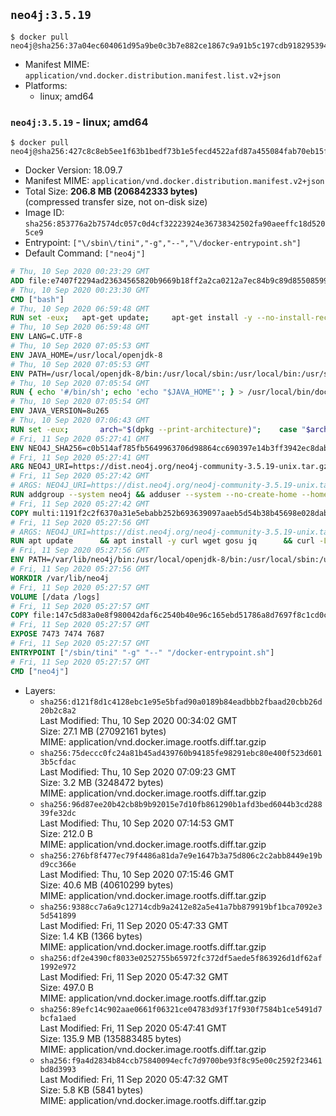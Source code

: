 ## `neo4j:3.5.19`

```console
$ docker pull neo4j@sha256:37a04ec604061d95a9be0c3b7e882ce1867c9a91b5c197cdb918295394bd7055
```

-	Manifest MIME: `application/vnd.docker.distribution.manifest.list.v2+json`
-	Platforms:
	-	linux; amd64

### `neo4j:3.5.19` - linux; amd64

```console
$ docker pull neo4j@sha256:427c8c8eb5ee1f63b1bedf73b1e5fecd4522afd87a455084fab70eb15f32a658
```

-	Docker Version: 18.09.7
-	Manifest MIME: `application/vnd.docker.distribution.manifest.v2+json`
-	Total Size: **206.8 MB (206842333 bytes)**  
	(compressed transfer size, not on-disk size)
-	Image ID: `sha256:853776a2b7574dc057c0d4cf32223924e36738342502fa90aeeffc18d5205ce9`
-	Entrypoint: `["\/sbin\/tini","-g","--","\/docker-entrypoint.sh"]`
-	Default Command: `["neo4j"]`

```dockerfile
# Thu, 10 Sep 2020 00:23:29 GMT
ADD file:e7407f2294ad23634565820b9669b18ff2a2ca0212a7ec84b9c89d8550859954 in / 
# Thu, 10 Sep 2020 00:23:30 GMT
CMD ["bash"]
# Thu, 10 Sep 2020 06:59:48 GMT
RUN set -eux; 	apt-get update; 	apt-get install -y --no-install-recommends 		ca-certificates p11-kit 	; 	rm -rf /var/lib/apt/lists/*
# Thu, 10 Sep 2020 06:59:48 GMT
ENV LANG=C.UTF-8
# Thu, 10 Sep 2020 07:05:53 GMT
ENV JAVA_HOME=/usr/local/openjdk-8
# Thu, 10 Sep 2020 07:05:53 GMT
ENV PATH=/usr/local/openjdk-8/bin:/usr/local/sbin:/usr/local/bin:/usr/sbin:/usr/bin:/sbin:/bin
# Thu, 10 Sep 2020 07:05:54 GMT
RUN { echo '#/bin/sh'; echo 'echo "$JAVA_HOME"'; } > /usr/local/bin/docker-java-home && chmod +x /usr/local/bin/docker-java-home && [ "$JAVA_HOME" = "$(docker-java-home)" ]
# Thu, 10 Sep 2020 07:05:54 GMT
ENV JAVA_VERSION=8u265
# Thu, 10 Sep 2020 07:06:43 GMT
RUN set -eux; 		arch="$(dpkg --print-architecture)"; 	case "$arch" in 		amd64 | i386:x86-64) downloadUrl=https://github.com/AdoptOpenJDK/openjdk8-upstream-binaries/releases/download/jdk8u265-b01/OpenJDK8U-jre_x64_linux_8u265b01.tar.gz ;; 		*) echo >&2 "error: unsupported architecture: '$arch'"; exit 1 ;; 	esac; 		savedAptMark="$(apt-mark showmanual)"; 	apt-get update; 	apt-get install -y --no-install-recommends 		dirmngr 		gnupg 		wget 	; 	rm -rf /var/lib/apt/lists/*; 		wget -O openjdk.tgz.asc "$downloadUrl.sign"; 	wget -O openjdk.tgz "$downloadUrl" --progress=dot:giga; 		export GNUPGHOME="$(mktemp -d)"; 	gpg --batch --keyserver ha.pool.sks-keyservers.net --keyserver-options no-self-sigs-only --recv-keys CA5F11C6CE22644D42C6AC4492EF8D39DC13168F; 	gpg --batch --keyserver ha.pool.sks-keyservers.net --recv-keys EAC843EBD3EFDB98CC772FADA5CD6035332FA671; 	gpg --batch --list-sigs --keyid-format 0xLONG CA5F11C6CE22644D42C6AC4492EF8D39DC13168F 		| tee /dev/stderr 		| grep '0xA5CD6035332FA671' 		| grep 'Andrew Haley'; 	gpg --batch --verify openjdk.tgz.asc openjdk.tgz; 	gpgconf --kill all; 	rm -rf "$GNUPGHOME"; 		mkdir -p "$JAVA_HOME"; 	tar --extract 		--file openjdk.tgz 		--directory "$JAVA_HOME" 		--strip-components 1 		--no-same-owner 	; 	rm openjdk.tgz*; 			apt-mark auto '.*' > /dev/null; 	[ -z "$savedAptMark" ] || apt-mark manual $savedAptMark > /dev/null; 	apt-get purge -y --auto-remove -o APT::AutoRemove::RecommendsImportant=false; 		{ 		echo '#!/usr/bin/env bash'; 		echo 'set -Eeuo pipefail'; 		echo 'if ! [ -d "$JAVA_HOME" ]; then echo >&2 "error: missing JAVA_HOME environment variable"; exit 1; fi'; 		echo 'cacertsFile=; for f in "$JAVA_HOME/lib/security/cacerts" "$JAVA_HOME/jre/lib/security/cacerts"; do if [ -e "$f" ]; then cacertsFile="$f"; break; fi; done'; 		echo 'if [ -z "$cacertsFile" ] || ! [ -f "$cacertsFile" ]; then echo >&2 "error: failed to find cacerts file in $JAVA_HOME"; exit 1; fi'; 		echo 'trust extract --overwrite --format=java-cacerts --filter=ca-anchors --purpose=server-auth "$cacertsFile"'; 	} > /etc/ca-certificates/update.d/docker-openjdk; 	chmod +x /etc/ca-certificates/update.d/docker-openjdk; 	/etc/ca-certificates/update.d/docker-openjdk; 		find "$JAVA_HOME/lib" -name '*.so' -exec dirname '{}' ';' | sort -u > /etc/ld.so.conf.d/docker-openjdk.conf; 	ldconfig; 		java -version
# Fri, 11 Sep 2020 05:27:41 GMT
ENV NEO4J_SHA256=c0b514af785fb5649963706d98864cc690397e14b3ff3942ec8dabf02c2f768a NEO4J_TARBALL=neo4j-community-3.5.19-unix.tar.gz NEO4J_EDITION=community NEO4J_HOME=/var/lib/neo4j TINI_VERSION=v0.18.0 TINI_SHA256=12d20136605531b09a2c2dac02ccee85e1b874eb322ef6baf7561cd93f93c855
# Fri, 11 Sep 2020 05:27:41 GMT
ARG NEO4J_URI=https://dist.neo4j.org/neo4j-community-3.5.19-unix.tar.gz
# Fri, 11 Sep 2020 05:27:42 GMT
# ARGS: NEO4J_URI=https://dist.neo4j.org/neo4j-community-3.5.19-unix.tar.gz
RUN addgroup --system neo4j && adduser --system --no-create-home --home "${NEO4J_HOME}" --ingroup neo4j neo4j
# Fri, 11 Sep 2020 05:27:42 GMT
COPY multi:1191f2c2f6370a31e5ebabb252b693639097aaeb5d54b38b45698e028dab3756 in /tmp/ 
# Fri, 11 Sep 2020 05:27:56 GMT
# ARGS: NEO4J_URI=https://dist.neo4j.org/neo4j-community-3.5.19-unix.tar.gz
RUN apt update      && apt install -y curl wget gosu jq      && curl -L --fail --silent --show-error "https://github.com/krallin/tini/releases/download/${TINI_VERSION}/tini" > /sbin/tini      && echo "${TINI_SHA256}  /sbin/tini" | sha256sum -c --strict --quiet      && chmod +x /sbin/tini      && curl --fail --silent --show-error --location --remote-name ${NEO4J_URI}      && echo "${NEO4J_SHA256}  ${NEO4J_TARBALL}" | sha256sum -c --strict --quiet      && tar --extract --file ${NEO4J_TARBALL} --directory /var/lib      && mv /var/lib/neo4j-* "${NEO4J_HOME}"      && rm ${NEO4J_TARBALL}      && mv "${NEO4J_HOME}"/data /data      && mv "${NEO4J_HOME}"/logs /logs      && chown -R neo4j:neo4j /data      && chmod -R 777 /data      && chown -R neo4j:neo4j /logs      && chmod -R 777 /logs      && chown -R neo4j:neo4j "${NEO4J_HOME}"      && chmod -R 777 "${NEO4J_HOME}"      && ln -s /data "${NEO4J_HOME}"/data      && ln -s /logs "${NEO4J_HOME}"/logs      && mv /tmp/neo4jlabs-plugins.json /neo4jlabs-plugins.json      && rm -rf /tmp/*      && rm -rf /var/lib/apt/lists/*      && apt-get -y purge --auto-remove curl
# Fri, 11 Sep 2020 05:27:56 GMT
ENV PATH=/var/lib/neo4j/bin:/usr/local/openjdk-8/bin:/usr/local/sbin:/usr/local/bin:/usr/sbin:/usr/bin:/sbin:/bin
# Fri, 11 Sep 2020 05:27:56 GMT
WORKDIR /var/lib/neo4j
# Fri, 11 Sep 2020 05:27:57 GMT
VOLUME [/data /logs]
# Fri, 11 Sep 2020 05:27:57 GMT
COPY file:147c5d83a0e8f980042daf6c2540b40e96c165ebd51786a8d7697f8c1cd0cbc1 in /docker-entrypoint.sh 
# Fri, 11 Sep 2020 05:27:57 GMT
EXPOSE 7473 7474 7687
# Fri, 11 Sep 2020 05:27:57 GMT
ENTRYPOINT ["/sbin/tini" "-g" "--" "/docker-entrypoint.sh"]
# Fri, 11 Sep 2020 05:27:57 GMT
CMD ["neo4j"]
```

-	Layers:
	-	`sha256:d121f8d1c4128ebc1e95e5bfad90a0189b84eadbbb2fbaad20cbb26d20b2c8a2`  
		Last Modified: Thu, 10 Sep 2020 00:34:02 GMT  
		Size: 27.1 MB (27092161 bytes)  
		MIME: application/vnd.docker.image.rootfs.diff.tar.gzip
	-	`sha256:75deccc0fc24a81b45ad439760b94185fe98291ebc80e400f523d6013b5cfdac`  
		Last Modified: Thu, 10 Sep 2020 07:09:23 GMT  
		Size: 3.2 MB (3248472 bytes)  
		MIME: application/vnd.docker.image.rootfs.diff.tar.gzip
	-	`sha256:96d87ee20b42cb8b9b92015e7d10fb861290b1afd3bed6044b3cd28839fe32dc`  
		Last Modified: Thu, 10 Sep 2020 07:14:53 GMT  
		Size: 212.0 B  
		MIME: application/vnd.docker.image.rootfs.diff.tar.gzip
	-	`sha256:276bf8f477ec79f4486a81da7e9e1647b3a75d806c2c2abb8449e19bd9cc366e`  
		Last Modified: Thu, 10 Sep 2020 07:15:46 GMT  
		Size: 40.6 MB (40610299 bytes)  
		MIME: application/vnd.docker.image.rootfs.diff.tar.gzip
	-	`sha256:9388cc7a6a9c12714cdb9a2412e82a5e41a7bb879919bf1bca7092e35d541899`  
		Last Modified: Fri, 11 Sep 2020 05:47:33 GMT  
		Size: 1.4 KB (1366 bytes)  
		MIME: application/vnd.docker.image.rootfs.diff.tar.gzip
	-	`sha256:df2e4390cf8033e0252755b65972fc372df5aede5f863926d1df62af1992e972`  
		Last Modified: Fri, 11 Sep 2020 05:47:32 GMT  
		Size: 497.0 B  
		MIME: application/vnd.docker.image.rootfs.diff.tar.gzip
	-	`sha256:89efc14c902aae0661f06321ce04783d93f17f930f7584b1ce5491d7bcfa1aed`  
		Last Modified: Fri, 11 Sep 2020 05:47:41 GMT  
		Size: 135.9 MB (135883485 bytes)  
		MIME: application/vnd.docker.image.rootfs.diff.tar.gzip
	-	`sha256:f9a4d2834b84ccb75840094ecfc7d9700be93f8c95e00c2592f23461bd8d3993`  
		Last Modified: Fri, 11 Sep 2020 05:47:32 GMT  
		Size: 5.8 KB (5841 bytes)  
		MIME: application/vnd.docker.image.rootfs.diff.tar.gzip
